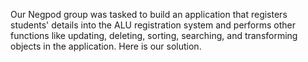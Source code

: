 Our Negpod group was tasked to build an application that registers students' details
into the ALU registration system and performs other functions like updating, deleting,
sorting, searching, and transforming objects in the application. Here is our solution.
